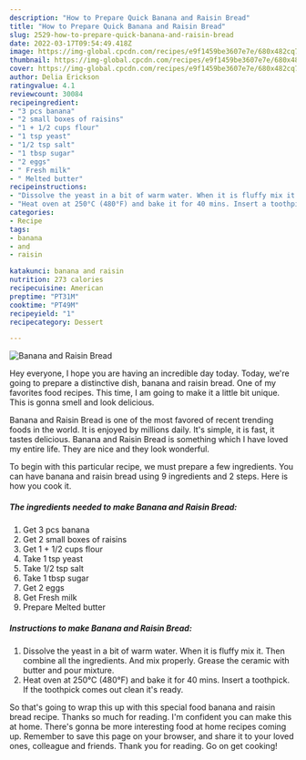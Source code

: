 ```yaml
---
description: "How to Prepare Quick Banana and Raisin Bread"
title: "How to Prepare Quick Banana and Raisin Bread"
slug: 2529-how-to-prepare-quick-banana-and-raisin-bread
date: 2022-03-17T09:54:49.418Z
image: https://img-global.cpcdn.com/recipes/e9f1459be3607e7e/680x482cq70/banana-and-raisin-bread-recipe-main-photo.jpg
thumbnail: https://img-global.cpcdn.com/recipes/e9f1459be3607e7e/680x482cq70/banana-and-raisin-bread-recipe-main-photo.jpg
cover: https://img-global.cpcdn.com/recipes/e9f1459be3607e7e/680x482cq70/banana-and-raisin-bread-recipe-main-photo.jpg
author: Delia Erickson
ratingvalue: 4.1
reviewcount: 30084
recipeingredient:
- "3 pcs banana"
- "2 small boxes of raisins"
- "1 + 1/2 cups flour"
- "1 tsp yeast"
- "1/2 tsp salt"
- "1 tbsp sugar"
- "2 eggs"
- " Fresh milk"
- " Melted butter"
recipeinstructions:
- "Dissolve the yeast in a bit of warm water. When it is fluffy mix it. Then combine all the ingredients. And mix properly. Grease the ceramic with butter and pour mixture."
- "Heat oven at 250°C (480°F) and bake it for 40 mins. Insert a toothpick. If the toothpick comes out clean it&#39;s ready."
categories:
- Recipe
tags:
- banana
- and
- raisin

katakunci: banana and raisin 
nutrition: 273 calories
recipecuisine: American
preptime: "PT31M"
cooktime: "PT49M"
recipeyield: "1"
recipecategory: Dessert

---
```



![Banana and Raisin Bread](https://img-global.cpcdn.com/recipes/e9f1459be3607e7e/680x482cq70/banana-and-raisin-bread-recipe-main-photo.jpg)

Hey everyone, I hope you are having an incredible day today. Today, we're going to prepare a distinctive dish, banana and raisin bread. One of my favorites food recipes. This time, I am going to make it a little bit unique. This is gonna smell and look delicious.

Banana and Raisin Bread is one of the most favored of recent trending foods in the world. It is enjoyed by millions daily. It's simple, it is fast, it tastes delicious. Banana and Raisin Bread is something which I have loved my entire life. They are nice and they look wonderful.




To begin with this particular recipe, we must prepare a few ingredients. You can have banana and raisin bread using 9 ingredients and 2 steps. Here is how you cook it.

<!--inarticleads1-->

##### The ingredients needed to make Banana and Raisin Bread:

1. Get 3 pcs banana
1. Get 2 small boxes of raisins
1. Get 1 + 1/2 cups flour
1. Take 1 tsp yeast
1. Take 1/2 tsp salt
1. Take 1 tbsp sugar
1. Get 2 eggs
1. Get  Fresh milk
1. Prepare  Melted butter




<!--inarticleads2-->

##### Instructions to make Banana and Raisin Bread:

1. Dissolve the yeast in a bit of warm water. When it is fluffy mix it. Then combine all the ingredients. And mix properly. Grease the ceramic with butter and pour mixture.
1. Heat oven at 250°C (480°F) and bake it for 40 mins. Insert a toothpick. If the toothpick comes out clean it&#39;s ready.




So that's going to wrap this up with this special food banana and raisin bread recipe. Thanks so much for reading. I'm confident you can make this at home. There's gonna be more interesting food at home recipes coming up. Remember to save this page on your browser, and share it to your loved ones, colleague and friends. Thank you for reading. Go on get cooking!
